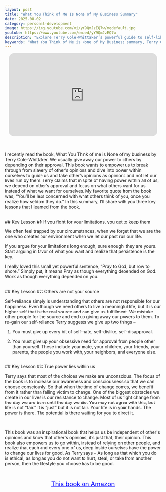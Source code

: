 ```yaml
---
layout: post
title: "What You Think of Me Is None of My Business Summary"
date: 2025-08-02
category: personal-development
image: https://img.youtube.com/vi/yY9QmJzEQ7w/mqdefault.jpg
youtube: https://www.youtube.com/embed/yY9QmJzEQ7w
description: "Explore Terry Cole-Whittaker’s powerful guide to self-liberation in *What You Think of Me is None of My Business*. Learn how to reclaim your power, embrace self-reliance, and break free from approval addiction."
keywords: "What You Think of Me is None of My Business summary, Terry Cole-Whittaker, self-help book summary, personal development, approval addiction, self-empowerment, self-reliance, inner power, psychology book summary"
---
```


<div style="display: flex; justify-content: center; margin-bottom: 20px;">
  <div style="aspect-ratio: 16 / 9; width: 95%; max-width: 700px; position: relative;">
    <iframe 
      src="https://www.youtube.com/embed/yY9QmJzEQ7w"
      title="What You Think of Me Is None of My Business Summary"
      allowfullscreen
      frameborder="0"
      style="position: absolute; inset: 0; width: 100%; height: 100%; border-radius: 16px;">
    </iframe>
  </div>
</div>

<div style="height: 15px;"></div>
<!-- ..................................................................... -->

I recently read the book, What You Think of me is None of my business by Terry Cole-Whittaker. We usually give away our power to others by depending on their approval. This book wants to empower us to break through from slavery of other’s opinions and dive into power within ourselves to guide us and take other’s opinions as opinions and not let our lives run by them. Terry claims that in spite of having power within all of us, we depend on other’s approval and focus on what others want for us instead of what we want for ourselves. My favorite quote from the book was, “You’ll be less concerned with what others think of you, once you realize how seldom they do.” In this summary, I’ll share with you three key lessons that I learned from the book.


<br>
## Key Lesson #1: If you fight for your limitations, you get to keep them


We often feel trapped by our circumstances, when we forget that we are the one who creates our environment when we let our past run our life.

If you argue for your limitations long enough, sure enough, they are yours. Start arguing in favor of what you want and realize that persistence is the key.

I really loved this small yet powerful sentence, “Pray to God, but row to shore.” Simply put, It means Pray as though everything depended on God. Work as though everything depended on you.



<br>
## Key Lesson #2: Others are not your source


Self-reliance simply is understanding that others are not responsible for our happiness. Even though we need others to live a meaningful life, but it is our higher self that is the real source and can give us fulfillment. We mistake other people for the source and end up giving away our powers to them. To re-gain our self-reliance Terry suggests we give up two things –

1. You must give up every bit of self-hate, self-dislike, self-disapproval.

2. You must give up your obsessive need for approval from people other than yourself. These include your mate, your children, your friends, your parents, the people you work with, your neighbors, and everyone else.



<br>
## Key Lesson #3: True power lies within us


Terry says that most of the choices we make are unconscious. The focus of the book is to increase our awareness and consciousness so that we can choose consciously. So that when the time of change comes, we benefit from it rather than falling victim to change. One of the biggest obstacles we create in our lives is our resistance to change. Most of us fight change from the day we are born until the day we die. You may not agree with this, but life is not “fair.” It is “just” but it is not fair. Your life is in your hands. The power is there. The potential is there waiting for you to direct it.

<br>

This book was an inspirational book that helps us be independent of other's opinions and know that other's opinions, it’s just that, their opinion. This book also empowers us to go within, instead of relying on other people, and realize that each and every one of us, deep inside ourselves have the power to change our lives for good. As Terry says – As long as that which you do is ethical, as long as you do not want to hurt, steal, or take from another person, then the lifestyle you choose has to be good.

<br>
<p style="text-align: center;">
  <a href="https://amzn.to/3z3Nion" target="_blank" style="color: blue; text-decoration: underline; font-size: 20px;">
    This book on Amazon
  </a>
</p>
